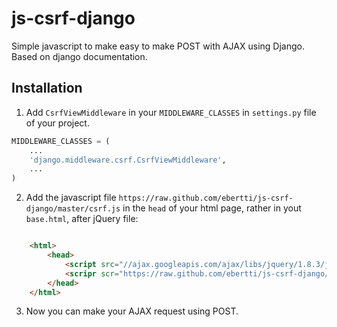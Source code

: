js-csrf-django
==============

Simple javascript to make easy to make POST with AJAX using Django. Based on django documentation.

Installation
------------

1. Add ``CsrfViewMiddleware`` in your  ``MIDDLEWARE_CLASSES`` in ``settings.py`` file of your project. 
``` python
MIDDLEWARE_CLASSES = (
	...
	'django.middleware.csrf.CsrfViewMiddleware',
	...
)
```

2. Add the javascript file  ``https://raw.github.com/ebertti/js-csrf-django/master/csrf.js`` in the ``head`` of your html page, rather in yout ``base.html``, after jQuery file:
```html

	<html>
		<head>
			<script src="//ajax.googleapis.com/ajax/libs/jquery/1.8.3/jquery.min.js"></script>
			<scripr scr="https://raw.github.com/ebertti/js-csrf-django/master/csrf.js"></script>
		</head>
	</html>
```
3. Now you can make your AJAX request using POST.
